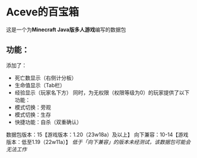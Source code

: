 # Aceve的百宝箱
这是一个为**Minecraft Java版多人游戏**编写的数据包
## 功能：
添加了：
- 死亡数显示（右侧计分板）
- 生命值显示（Tab栏）
- 经验显示（玩家名下方）
同时，为无权限（权限等级为0）的玩家提供了以下功能：
- 模式切换：旁观
- 模式切换：生存
- 快捷功能：自杀（双重确认）

数据包版本：15【游戏版本：1.20（23w18a）及以上】
向下兼容：10-14【游戏版本：低至1.19（22w11a）】
*低于「向下兼容」的版本未经测试，该数据包可能会无法工作*
